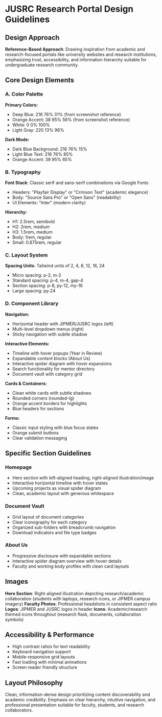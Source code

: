 # JUSRC Research Portal Design Guidelines

## Design Approach
**Reference-Based Approach**: Drawing inspiration from academic and research-focused portals like university websites and research institutions, emphasizing trust, accessibility, and information hierarchy suitable for undergraduate research community.

## Core Design Elements

### A. Color Palette
**Primary Colors:**
- Deep Blue: 216 76% 31% (from screenshot reference)
- Orange Accent: 38 95% 56% (from screenshot reference)
- White: 0 0% 100%
- Light Gray: 220 13% 96%

**Dark Mode:**
- Dark Blue Background: 216 76% 15%
- Light Blue Text: 216 76% 85%
- Orange Accent: 38 95% 65%

### B. Typography
**Font Stack**: Classic serif and sans-serif combinations via Google Fonts
- Headers: "Playfair Display" or "Crimson Text" (academic elegance)
- Body: "Source Sans Pro" or "Open Sans" (readability)
- UI Elements: "Inter" (modern clarity)

**Hierarchy:**
- H1: 2.5rem, semibold
- H2: 2rem, medium
- H3: 1.5rem, medium
- Body: 1rem, regular
- Small: 0.875rem, regular

### C. Layout System
**Spacing Units**: Tailwind units of 2, 4, 8, 12, 16, 24
- Micro spacing: p-2, m-2
- Standard spacing: p-4, m-4, gap-4
- Section spacing: p-8, py-12, my-16
- Large spacing: py-24

### D. Component Library

**Navigation:**
- Horizontal header with JIPMER/JUSRC logos (left)
- Multi-level dropdown menus (right)
- Sticky navigation with subtle shadow

**Interactive Elements:**
- Timeline with hover popups (Year in Review)
- Expandable content blocks (About Us)
- Interactive spider diagram with hover expansions
- Search functionality for mentor directory
- Document vault with category grid

**Cards & Containers:**
- Clean white cards with subtle shadows
- Rounded corners (rounded-lg)
- Orange accent borders for highlights
- Blue headers for sections

**Forms:**
- Classic input styling with blue focus states
- Orange submit buttons
- Clear validation messaging

## Specific Section Guidelines

### Homepage
- Hero section with left-aligned heading, right-aligned illustration/image
- Interactive horizontal timeline with hover states
- Upcoming projects as visual spider diagram
- Clean, academic layout with generous whitespace

### Document Vault
- Grid layout of document categories
- Clear iconography for each category
- Organized sub-folders with breadcrumb navigation
- Download indicators and file type badges

### About Us
- Progressive disclosure with expandable sections
- Interactive spider diagram overview with hover details
- Faculty and working body profiles with clean card layouts

## Images
**Hero Section**: Right-aligned illustration depicting research/academic collaboration (students with laptops, research icons, or JIPMER campus imagery)
**Faculty Photos**: Professional headshots in consistent aspect ratio
**Logos**: JIPMER and JUSRC logos in header
**Icons**: Academic/research themed icons throughout (research flask, documents, collaboration symbols)

## Accessibility & Performance
- High contrast ratios for text readability
- Keyboard navigation support
- Mobile-responsive grid layouts
- Fast loading with minimal animations
- Screen reader friendly structure

## Layout Philosophy
Clean, information-dense design prioritizing content discoverability and academic credibility. Emphasis on clear hierarchy, intuitive navigation, and professional presentation suitable for faculty, students, and research collaborators.